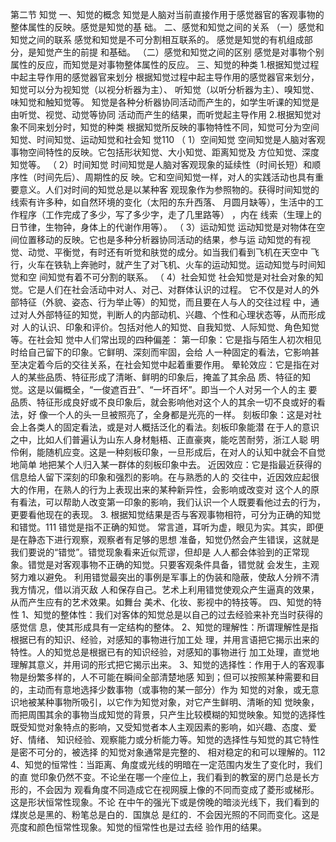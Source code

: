 第二节 知觉
一、知觉的概念
知觉是人脑对当前直接作用于感觉器官的客观事物的整体属性的反映。感觉是知觉的基
础。
二、感觉和知觉之间的关系
（一）感觉和知觉之间的联系
感觉和知觉是不可分割相互联系的。 感觉是知觉的有机组成部分，是知觉产生的前提
和基础。
（二）感觉和知觉之间的区别
感觉是对事物个别属性的反应，而知觉是对事物整体属性的反应。
三、知觉的种类
1.根据知觉过程中起主导作用的感觉器官来划分
根据知觉过程中起主导作用的感觉器官来划分，知觉可以分为视知觉（以视分析器为主）、
听知觉（以听分析器为主）、嗅知觉、味知觉和触知觉等。
知觉是各种分析器协同活动而产生的，如学生听课的知觉是由听觉、视觉、动觉等协同
活动而产生的结果，而听觉起主导作用
2.根据知觉对象不同来划分时，知觉的种类
根据知觉所反映的事物特性不同，知觉可分为空间知觉、时间知觉、运动知觉和社会知
觉110
（ 1）空间知觉
空间知觉是人脑对客观事物空间特性的反映。它包括形状知觉、大小知觉、距离知觉及
方位知觉、深度知觉等。
（ 2）时间知觉
时间知觉是人脑对客观现象的延续性（时间长短）和顺序性（时间先后）、周期性的反
映。它和空间知觉一样，对人的实践活动也具有重要意义。人们对时间的知觉总是以某种客
观现象作为参照物的。获得时间知觉的线索有许多种，如自然环境的变化（太阳的东升西落、
月圆月缺等），生活中的工作程序（工作完成了多少，写了多少字，走了几里路等） ，内在
线索（生理上的日节律，生物钟，身体上的代谢作用等）。
（ 3）运动知觉
运动知觉是对物体在空间位置移动的反映。它也是多种分析器协同活动的结果，参与运
动知觉的有视觉、动觉、平衡觉，有时还有听觉和肤觉的成分。如当我们看到飞机在天空中
飞行，火车在铁轨上奔驰时，就产生了对飞机、火车的运动知觉。运动知觉与时间知觉和空
间知觉有着不可分割的联系。
（ 4）社会知觉
社会知觉是对社会对象的知觉。它是人们在社会活动中对人、对己、对群体认识的过程。
它不仅是对人的外部特征（外貌、姿态、行为举止等）的知觉，而且要在人与人的交往过程
中，通过对人外部特征的知觉，判断人的内部动机、兴趣、个性和心理状态等，从而形成对
人的认识、印象和评价。包括对他人的知觉、自我知觉、人际知觉、角色知觉等。在社会知
觉中人们常出现的四种偏差：
第一印象：它是指与陌生人初次相见时给自己留下的印象。它鲜明、深刻而牢固，会给
人一种固定的看法，它影响甚至决定着今后的交往关系，在社会知觉中起着重要作用。
晕轮效应：它是指在对人的某些品质、特征形成了清晰、鲜明的印象后，掩盖了其余品
质、特征的知觉。这是以偏概全，“一俊遮百丑”、“一坏百坏”。即当一个人对另一个人的主
要品质、特征形成良好或不良印象后，就会影响他对这个人的其余一切不良或好的看法，好
像一个人的头一旦被照亮了，全身都是光亮的一样。
刻板印象：这是对社会上各类人的固定看法，或是对人概括泛化的看法。刻板印象能潜
在于人的意识之中，比如人们普遍认为山东人身材魁梧、正直豪爽，能吃苦耐劳，浙江人聪
明伶俐，能随机应变。这是一种刻板印象，一旦形成后，在对人的认知中就会不自觉地简单
地把某个人归入某一群体的刻板印象中去。
近因效应：它是指最近获得的信息给人留下深刻的印象和强烈的影响。在与熟悉的人的
交往中，近因效应起很大的作用，在熟人的行为上表现出来的某种新异性，会影响或改变对
这个人的原有看法，可以帮助人改变第一印象的影响，我们认识一个人既要看他过去的行为，
更要看他现在的表现。
3. 根据知觉结果是否与客观事物相符，可分为正确的知觉和错觉。111
错觉是指不正确的知觉。
常言道，耳听为虚，眼见为实。其实，即便是在静态下进行观察，观察者有足够的思想
准备，知觉仍然会产生错误，这就是我们要说的“错觉”。错觉现象看来近似荒谬，但却是
人人都会体验到的正常现象。错觉是对客观事物不正确的知觉。只要客观条件具备，错觉就
会发生，主观努力难以避免。
利用错觉最突出的事例是军事上的伪装和隐蔽，使敌人分辨不清我方情况，借以消灭敌
人和保存自己。艺术上利用错觉使观众产生逼真的效果，从而产生应有的艺术效果。如舞台
美术、化妆、影视中的特技等。
四、知觉的特性
1、知觉的整体性：我们对客体的知觉总是以自己的过去经验来补充当时获得的感觉信
息，使其形成具有一定结构的整体。
2、知觉的理解性：所谓理解性是指根据已有的知识、经验，对感知的事物进行加工处
理，并用言语把它揭示出来的特性。人的知觉总是根据已有的知识经验，对感知的事物进行
加工处理，直觉地理解其意义，并用词的形式把它揭示出来。
3、知觉的选择性：作用于人的客观事物是纷繁多样的，人不可能在瞬间全部清楚地感
知到；但可以按照某种需要和目的，主动而有意地选择少数事物（或事物的某一部分）作为
知觉的对象，或无意识地被某种事物所吸引，以它作为知觉对象，对它产生鲜明、清晰的知
觉映象，而把周围其余的事物当成知觉的背景，只产生比较模糊的知觉映象。知觉的选择性
既受知觉对象特点的影响，又受知觉者本人主观因素的影响，如兴趣、态度、爱好、情绪、
知识经验、观察能力或分析能力等。知觉的选择性与知觉的其它特性是密不可分的，被选择
的知觉对象通常是完整的、 相对稳定的和可以理解的。112
4、知觉的恒常性：当距离、角度或光线的明暗在一定范围内发生了变化时，我们的直
觉印象仍然不变。不论坐在哪一个座位上，我们看到的教室的房门总是长方形的，不会因为
观看角度不同造成它在视网膜上像的不同而变成了菱形或梯形。这是形状恒常性现象。不论
在中午的强光下或是傍晚的暗淡光线下，我们看到的煤炭总是黑的、粉笔总是白的．国旗总
是红的．不会因光照的不同而变化。这是亮度和颜色恒常性现象。知觉的恒常性也是过去经
验作用的结果。